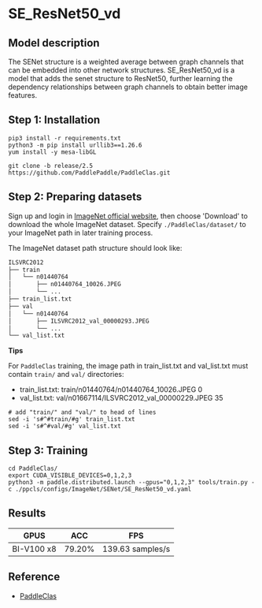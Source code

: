 # SE_ResNet50_vd

## Model description

The SENet structure is a weighted average between graph channels that can be embedded into other network structures. SE_ResNet50_vd is a model that adds the senet structure to ResNet50, further learning the dependency relationships between graph channels to obtain better image features.

## Step 1: Installation

```
pip3 install -r requirements.txt
python3 -m pip install urllib3==1.26.6
yum install -y mesa-libGL

git clone -b release/2.5 https://github.com/PaddlePaddle/PaddleClas.git
```

## Step 2: Preparing datasets

Sign up and login in [ImageNet official website](https://www.image-net.org/index.php), then choose 'Download' to download the whole ImageNet dataset. Specify `./PaddleClas/dataset/` to your ImageNet path in later training process.

The ImageNet dataset path structure should look like:

```bash
ILSVRC2012
├── train
│   └── n01440764
│       ├── n01440764_10026.JPEG
│       └── ...
├── train_list.txt
├── val
│   └── n01440764
│       ├── ILSVRC2012_val_00000293.JPEG
│       └── ...
└── val_list.txt
```

**Tips**

For `PaddleClas` training, the image path in train_list.txt and val_list.txt must contain `train/` and `val/` directories:

* train_list.txt: train/n01440764/n01440764_10026.JPEG 0
* val_list.txt: val/n01667114/ILSVRC2012_val_00000229.JPEG 35

```
# add "train/" and "val/" to head of lines
sed -i 's#^#train/#g' train_list.txt
sed -i 's#^#val/#g' val_list.txt
```

## Step 3: Training

```
cd PaddleClas/
export CUDA_VISIBLE_DEVICES=0,1,2,3
python3 -m paddle.distributed.launch --gpus="0,1,2,3" tools/train.py -c ./ppcls/configs/ImageNet/SENet/SE_ResNet50_vd.yaml
```

## Results

| GPUS | ACC    | FPS |
| ---- | ------ | --------- |
| BI-V100 x8 | 79.20% | 139.63 samples/s |

## Reference

- [PaddleClas](https://github.com/PaddlePaddle/PaddleClas/tree/release/2.5)
